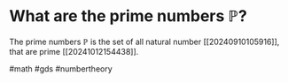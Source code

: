 # What are the prime numbers $\mathbb{P}$?
The prime numbers $\mathbb{P}$ is the set of all natural number [[20240910105916]], that are prime [[20241012154438]].

#math #gds #numbertheory